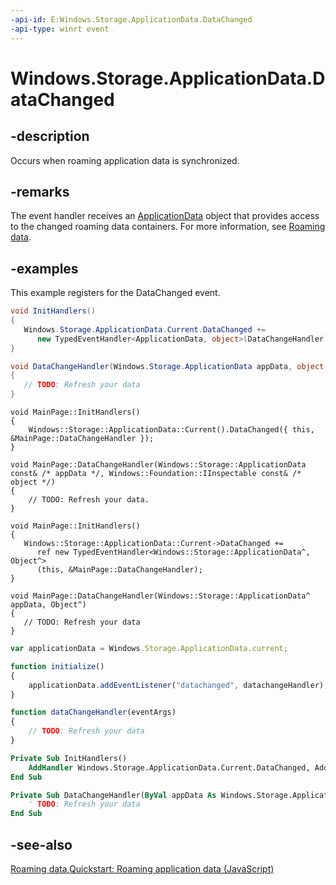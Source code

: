 ```yaml
---
-api-id: E:Windows.Storage.ApplicationData.DataChanged
-api-type: winrt event
---
```


<!-- Event syntax
public event Windows.Foundation.TypedEventHandler DataChanged<Windows.Storage.ApplicationData,  object>
-->

# Windows.Storage.ApplicationData.DataChanged

## -description

Occurs when roaming application data is synchronized.

## -remarks

The event handler receives an [ApplicationData](applicationdata.md) object that provides access to the changed roaming data containers. For more information, see [Roaming data](https://docs.microsoft.com/windows/uwp/design/app-settings/store-and-retrieve-app-data#roaming-data).

## -examples

This example registers for the DataChanged event.

```csharp
void InitHandlers()
{
   Windows.Storage.ApplicationData.Current.DataChanged += 
      new TypedEventHandler<ApplicationData, object>(DataChangeHandler);
}

void DataChangeHandler(Windows.Storage.ApplicationData appData, object o)
{
   // TODO: Refresh your data
}
```

```cppwinrt
void MainPage::InitHandlers()
{
    Windows::Storage::ApplicationData::Current().DataChanged({ this, &MainPage::DataChangeHandler });
}

void MainPage::DataChangeHandler(Windows::Storage::ApplicationData const& /* appData */, Windows::Foundation::IInspectable const& /* object */)
{
    // TODO: Refresh your data.
}
```

```cppcx
void MainPage::InitHandlers()
{
   Windows::Storage::ApplicationData::Current->DataChanged += 
      ref new TypedEventHandler<Windows::Storage::ApplicationData^, Object^>
      (this, &MainPage::DataChangeHandler);
}

void MainPage::DataChangeHandler(Windows::Storage::ApplicationData^ appData, Object^)
{
   // TODO: Refresh your data
}
```

```javascript
var applicationData = Windows.Storage.ApplicationData.current;

function initialize() 
{
    applicationData.addEventListener("datachanged", datachangeHandler);
}

function dataChangeHandler(eventArgs)
{
    // TODO: Refresh your data
}
```

```vb
Private Sub InitHandlers()
    AddHandler Windows.Storage.ApplicationData.Current.DataChanged, AddressOf DataChangeHandler
End Sub

Private Sub DataChangeHandler(ByVal appData As Windows.Storage.ApplicationData, ByVal o As Object)
    ' TODO: Refresh your data
End Sub
```

## -see-also
[Roaming data](https://docs.microsoft.com/windows/uwp/design/app-settings/store-and-retrieve-app-data#roaming-data),[Quickstart: Roaming application data (JavaScript)](https://docs.microsoft.com/previous-versions/windows/apps/hh465123(v=win.10))
